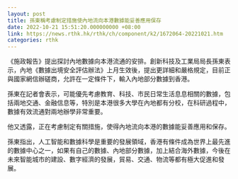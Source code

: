 ```yaml
---
layout: post
title: 孫東稱考慮制定措施使內地流向本港數據能妥善應用保存
date: 2022-10-21 15:51:20.000000000 +08:00
link: https://news.rthk.hk/rthk/ch/component/k2/1672064-20221021.htm
categories: rthk
---
```


《施政報告》提出探討內地數據向本港流通的安排。創新科技及工業局局長孫東表示，內地《數據出境安全評估辦法》上月生效後，提出更詳細和嚴格規定，目前正與國家網信辦磋商，允許在一定條件下，輸入內地部分數據到香港。

孫東在記者會表示，可能優先考慮教育、科技、市民日常生活息息相關的數據，包括兩地交通、金融信息等，特別是本港很多大學在內地都有分校，在科研過程中，數據有效流通對兩地辦學非常重要。

他又透露，正在考慮制定有關措施，使得內地流向本港的數據能妥善應用和保存。

孫東指出，人工智能和數據科學是重要的發展領域，香港有條件成為世界上最先進的數據中心之一，如果有自己的數據、內地部分數據，加上結合海外數據，今後在未來智能城市的建設、數字經濟的發展，貿易、交通、物流等都有極大促進和發展。

